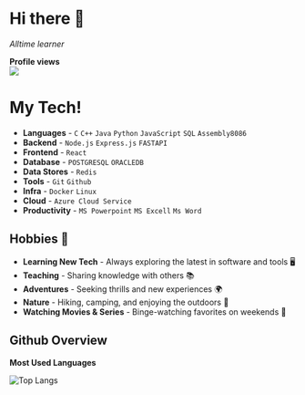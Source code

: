 # Hi there 👋

*Alltime learner*

**Profile views**  
![](https://komarev.com/ghpvc/?username=EnayetAlvee&color=blue)

# My Tech!

- **Languages** - `C` `C++` `Java` `Python` `JavaScript` `SQL` `Assembly8086`
- **Backend** - `Node.js` `Express.js` `FASTAPI`
- **Frontend** - `React`
- **Database** - `POSTGRESQL` `ORACLEDB`
- **Data Stores** - `Redis`
- **Tools** - `Git` `Github`
- **Infra** - `Docker` `Linux`
- **Cloud** - `Azure Cloud Service`
- **Productivity** - `MS Powerpoint` `MS Excell` `Ms Word`


## Hobbies 🎉

- **Learning New Tech** - Always exploring the latest in software and tools 🖥️
- **Teaching** - Sharing knowledge with others 📚
- **Adventures** - Seeking thrills and new experiences 🌍
- **Nature** - Hiking, camping, and enjoying the outdoors 🌳
- **Watching Movies & Series** - Binge-watching favorites on weekends 🍿

## Github Overview

**Most Used Languages**  

![Top Langs](https://github-readme-stats.vercel.app/api/top-langs/?username=EnayetAlvee&layout=compact&theme=radical)
<!--
**EnayetAlvee/EnayetAlvee** is a ✨ _special_ ✨ repository because its `README.md` (this file) appears on your GitHub profile.

Here are some ideas to get you started:

- 🔭 I’m currently working on ...
- 🌱 I’m currently learning ...
- 👯 I’m looking to collaborate on ...
- 🤔 I’m looking for help with ...
- 💬 Ask me about ...
- 📫 How to reach me: ...
- 😄 Pronouns: ...
- ⚡ Fun fact: ...
-->
